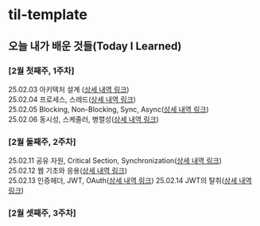# til-template

## 오늘 내가 배운 것들(Today I Learned)

### [2월 첫째주, 1주차]

25.02.03 아키텍처 설계 ([상세 내역 링크](https://github.com/tpgh02/arnold-til/blob/main/Feb/2025-02-03.md))  
25.02.04 프로세스, 스레드([상세 내역 링크](https://github.com/tpgh02/arnold-til/blob/main/Feb/2025-02-04.md))  
25.02.05 Blocking, Non-Blocking, Sync, Async([상세 내역 링크](https://github.com/100-hours-a-week/arnold-til/blob/main/Feb/2025-02-05.md))  
25.02.06 동시성, 스케줄러, 병렬성([상세 내역 링크](https://github.com/100-hours-a-week/arnold-til/blob/main/Feb/2025-02-06.md))

### [2월 둘째주, 2주차]
25.02.11 공유 자원, Critical Section, Synchronization([상세 내역 링크](https://github.com/100-hours-a-week/arnold-til/blob/main/Feb/2025-02-11.md))  
25.02.12 웹 기초와 응용([상세 내역 링크](https://github.com/100-hours-a-week/arnold-til/blob/main/Feb/2025-02-12.md))  
25.02.13 인증헤더, JWT, OAuth([상세 내역 링크](https://github.com/100-hours-a-week/arnold-til/blob/main/Feb/2025-02-13.md))
25.02.14 JWT의 탈취([상세 내역 링크](https://github.com/100-hours-a-week/arnold-til/blob/main/Feb/2025-02-14.md))

### [2월 셋째주, 3주차]